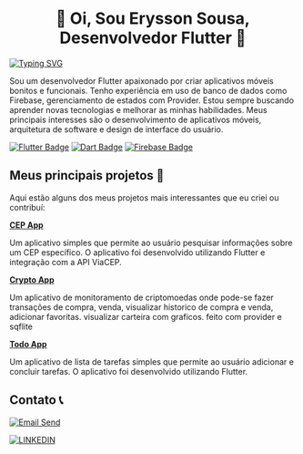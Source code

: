 
# <h1 align="center" >👋 Oi, Sou  Erysson Sousa, Desenvolvedor Flutter 👀</h1>

[![Typing SVG](https://readme-typing-svg.demolab.com?font=Fira+Code&pause=1000&center=true&vCenter=true&width=435&lines=Flutter+Developer)](https://git.io/typing-svg)


Sou um desenvolvedor Flutter apaixonado por criar aplicativos móveis bonitos e funcionais. Tenho experiência em uso de banco de dados como Firebase,  gerenciamento de estados com Provider. Estou sempre buscando aprender novas tecnologias e melhorar as minhas habilidades. Meus principais interesses são o desenvolvimento de aplicativos móveis, arquitetura de software e design de interface do usuário.

<a href="https://flutter.dev/" target="_new"><img src="https://img.shields.io/badge/Flutter-02569B?style=for-the-badge&amp;logo=flutter&amp;logoColor=white" alt="Flutter Badge"></a>
<a href="https://dart.dev/" target="_new"><img src="https://img.shields.io/badge/Dart-0175C2?style=for-the-badge&amp;logo=dart&amp;logoColor=white" alt="Dart Badge"></a>
<a href="https://firebase.google.com/" target="_new"><img src="https://img.shields.io/badge/Firebase-FFCA28?style=for-the-badge&amp;logo=firebase&amp;logoColor=black" alt="Firebase Badge"></a>


          
                 
## Meus principais projetos 🚀 
Aqui estão alguns dos meus projetos mais interessantes que eu criei ou contribuí:


<a href="https://github.com/icesousa/cep_app1" target="_new"><strong>CEP App</strong></a>
<p>Um aplicativo simples que permite ao usuário pesquisar informações sobre um CEP específico. O aplicativo foi desenvolvido utilizando Flutter e integração com a API ViaCEP. </p>

<a href="https://github.com/icesousa/Crypto_App" target="_new"><strong>Crypto App</strong></a>
<p>Um aplicativo de monitoramento de criptomoedas onde pode-se fazer transações de compra, venda, visualizar historico de compra e venda, adicionar favoritas. visualizar carteira com graficos. feito com provider e sqflite </p>

<a href="https://github.com/icesousa/todolist" target="_new"><strong>Todo App</strong></a>
<p>Um aplicativo de lista de tarefas simples que permite ao usuário adicionar e concluir tarefas. O aplicativo foi desenvolvido utilizando Flutter.
 </p>

## Contato 📞
[![Email Send](https://img.shields.io/badge/Email-icesousas%40gmail.com-blue)](mailto:icesousas@gmail.com)


[![LINKEDIN](https://img.shields.io/badge/LinkedIn-0077B5?style=for-the-badge&logo=linkedin&logoColor=white
)](https://www.linkedin.com/in/erysson-s-dos-santos-565947232/)






